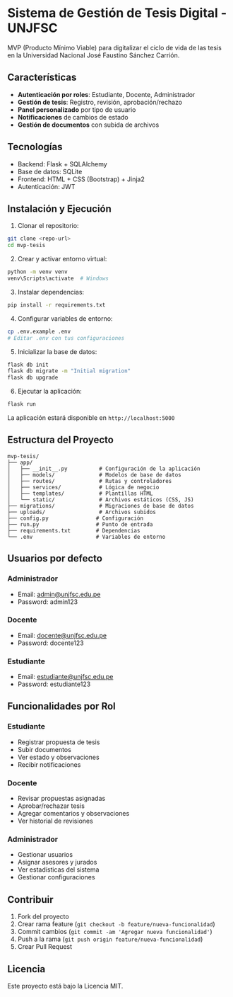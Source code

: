 # Sistema de Gestión de Tesis Digital - UNJFSC

MVP (Producto Mínimo Viable) para digitalizar el ciclo de vida de las tesis en la Universidad Nacional José Faustino Sánchez Carrión.

## Características

- **Autenticación por roles**: Estudiante, Docente, Administrador
- **Gestión de tesis**: Registro, revisión, aprobación/rechazo
- **Panel personalizado** por tipo de usuario
- **Notificaciones** de cambios de estado
- **Gestión de documentos** con subida de archivos

## Tecnologías

- Backend: Flask + SQLAlchemy
- Base de datos: SQLite
- Frontend: HTML + CSS (Bootstrap) + Jinja2
- Autenticación: JWT

## Instalación y Ejecución

1. Clonar el repositorio:
```bash
git clone <repo-url>
cd mvp-tesis
```

2. Crear y activar entorno virtual:
```bash
python -m venv venv
venv\Scripts\activate  # Windows
```

3. Instalar dependencias:
```bash
pip install -r requirements.txt
```

4. Configurar variables de entorno:
```bash
cp .env.example .env
# Editar .env con tus configuraciones
```

5. Inicializar la base de datos:
```bash
flask db init
flask db migrate -m "Initial migration"
flask db upgrade
```

6. Ejecutar la aplicación:
```bash
flask run
```

La aplicación estará disponible en `http://localhost:5000`

## Estructura del Proyecto

```
mvp-tesis/
├── app/
│   ├── __init__.py          # Configuración de la aplicación
│   ├── models/              # Modelos de base de datos
│   ├── routes/              # Rutas y controladores
│   ├── services/            # Lógica de negocio
│   ├── templates/           # Plantillas HTML
│   └── static/              # Archivos estáticos (CSS, JS)
├── migrations/              # Migraciones de base de datos
├── uploads/                 # Archivos subidos
├── config.py               # Configuración
├── run.py                  # Punto de entrada
├── requirements.txt        # Dependencias
└── .env                    # Variables de entorno
```

## Usuarios por defecto

### Administrador
- Email: admin@unjfsc.edu.pe
- Password: admin123

### Docente
- Email: docente@unjfsc.edu.pe
- Password: docente123

### Estudiante
- Email: estudiante@unjfsc.edu.pe
- Password: estudiante123

## Funcionalidades por Rol

### Estudiante
- Registrar propuesta de tesis
- Subir documentos
- Ver estado y observaciones
- Recibir notificaciones

### Docente
- Revisar propuestas asignadas
- Aprobar/rechazar tesis
- Agregar comentarios y observaciones
- Ver historial de revisiones

### Administrador
- Gestionar usuarios
- Asignar asesores y jurados
- Ver estadísticas del sistema
- Gestionar configuraciones

## Contribuir

1. Fork del proyecto
2. Crear rama feature (`git checkout -b feature/nueva-funcionalidad`)
3. Commit cambios (`git commit -am 'Agregar nueva funcionalidad'`)
4. Push a la rama (`git push origin feature/nueva-funcionalidad`)
5. Crear Pull Request

## Licencia

Este proyecto está bajo la Licencia MIT.
